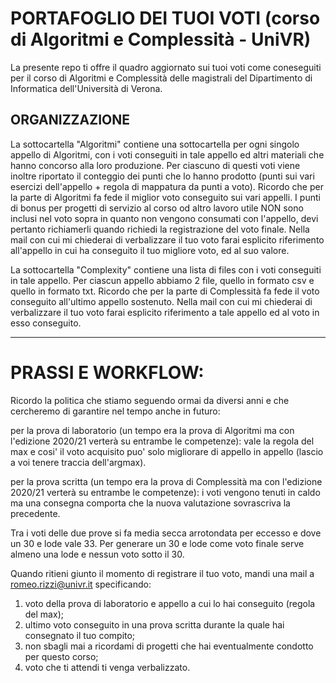 # PORTAFOGLIO DEI TUOI VOTI (corso di Algoritmi e Complessità - UniVR)

La presente repo ti offre il quadro aggiornato sui tuoi voti come coneseguiti per il corso di Algoritmi e Complessità delle magistrali del Dipartimento di Informatica dell'Università di Verona.


## ORGANIZZAZIONE

La sottocartella "Algoritmi" contiene una sottocartella per ogni singolo appello di Algoritmi, con i voti conseguiti in tale appello ed altri materiali che hanno concorso alla loro produzione.
Per ciascuno di questi voti viene inoltre riportato il conteggio dei punti che lo hanno prodotto (punti sui vari esercizi dell'appello + regola di mappatura da punti a voto). Ricordo che per la parte di Algoritmi fa fede il miglior voto conseguito sui vari appelli. I punti di bonus per progetti di servizio al corso od altro lavoro utile NON sono inclusi nel voto sopra in quanto non vengono consumati con l'appello, devi pertanto richiamerli quando richiedi la registrazione del voto finale.
Nella mail con cui mi chiederai di verbalizzare il tuo voto farai esplicito riferimento all'appello in cui ha conseguito il tuo migliore voto, ed al suo valore.

La sottocartella "Complexity" contiene una lista di files con i voti conseguiti in tale appello. Per ciascun appello abbiamo 2 file, quello in formato csv e quello in formato txt. Ricordo che per la parte di Complessità fa fede il voto conseguito all'ultimo appello sostenuto.
Nella mail con cui mi chiederai di verbalizzare il tuo voto farai esplicito riferimento a tale appello ed al voto in esso conseguito.


---
# PRASSI E WORKFLOW:

Ricordo la politica che stiamo seguendo ormai da diversi anni e che cercheremo di garantire nel tempo anche in futuro:

per la prova di laboratorio (un tempo era la prova di Algoritmi ma con l'edizione 2020/21 verterà su entrambe le competenze): vale la regola del max e cosi' il voto acquisito puo' solo migliorare di appello in appello (lascio a voi tenere traccia dell'argmax). 

per la prova scritta (un tempo era la prova di Complessità ma con l'edizione 2020/21 verterà su entrambe le competenze): i voti vengono tenuti in caldo ma una consegna comporta che la nuova valutazione sovrascriva la precedente.

Tra i voti delle due prove si fa media secca arrotondata per eccesso e dove un 30 e lode vale 33. Per generare un 30 e lode come voto finale serve almeno una lode e nessun voto sotto il 30.

Quando ritieni giunto il momento di registrare il tuo voto, mandi una mail a romeo.rizzi@univr.it specificando:
1. voto della prova di laboratorio e appello a cui lo hai conseguito (regola del max); 
2. ultimo voto conseguito in una prova scritta durante la quale hai consegnato il tuo compito;
3. non sbagli mai a ricordami di progetti che hai eventualmente condotto per questo corso;
4. voto che ti attendi ti venga verbalizzato.

